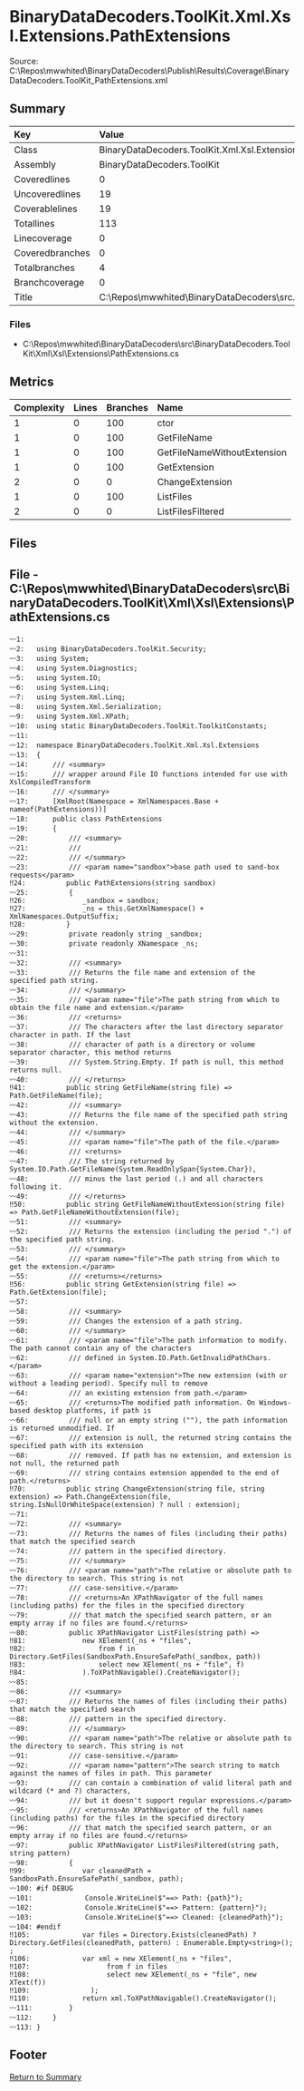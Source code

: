 ﻿
# BinaryDataDecoders.ToolKit.Xml.Xsl.Extensions.PathExtensions
Source: C:\Repos\mwwhited\BinaryDataDecoders\Publish\Results\Coverage\BinaryDataDecoders.ToolKit_PathExtensions.xml

## Summary

| Key                  | Value                                                            |
| :------------------- | :--------------------------------------------------------------- |
| Class                | BinaryDataDecoders.ToolKit.Xml.Xsl.Extensions.PathExtensions | 
| Assembly             | BinaryDataDecoders.ToolKit                                   | 
| Coveredlines         | 0                                                            | 
| Uncoveredlines       | 19                                                           | 
| Coverablelines       | 19                                                           | 
| Totallines           | 113                                                          | 
| Linecoverage         | 0                                                            | 
| Coveredbranches      | 0                                                            | 
| Totalbranches        | 4                                                            | 
| Branchcoverage       | 0                                                            | 
| Title                | C:\Repos\mwwhited\BinaryDataDecoders\src\..\src\BinaryDataDe | 

### Files
 * C:\Repos\mwwhited\BinaryDataDecoders\src\BinaryDataDecoders.ToolKit\Xml\Xsl\Extensions\PathExtensions.cs

## Metrics

| Complexity | Lines | Branches | Name                                          |
| :--------- | :---- | :------- | :-------------------------------------------- |
| 1          | 0     | 100      | ctor | 
| 1          | 0     | 100      | GetFileName | 
| 1          | 0     | 100      | GetFileNameWithoutExtension | 
| 1          | 0     | 100      | GetExtension | 
| 2          | 0     | 0        | ChangeExtension | 
| 1          | 0     | 100      | ListFiles | 
| 2          | 0     | 0        | ListFilesFiltered | 
## Files

## File - C:\Repos\mwwhited\BinaryDataDecoders\src\BinaryDataDecoders.ToolKit\Xml\Xsl\Extensions\PathExtensions.cs

```CSharp
〰1:   
〰2:   using BinaryDataDecoders.ToolKit.Security;
〰3:   using System;
〰4:   using System.Diagnostics;
〰5:   using System.IO;
〰6:   using System.Linq;
〰7:   using System.Xml.Linq;
〰8:   using System.Xml.Serialization;
〰9:   using System.Xml.XPath;
〰10:  using static BinaryDataDecoders.ToolKit.ToolkitConstants;
〰11:  
〰12:  namespace BinaryDataDecoders.ToolKit.Xml.Xsl.Extensions
〰13:  {
〰14:      /// <summary>
〰15:      /// wrapper around File IO functions intended for use with XslCompiledTransform
〰16:      /// </summary>
〰17:      [XmlRoot(Namespace = XmlNamespaces.Base + nameof(PathExtensions))]
〰18:      public class PathExtensions
〰19:      {
〰20:          /// <summary>
〰21:          ///
〰22:          /// </summary>
〰23:          /// <param name="sandbox">base path used to sand-box requests</param>
‼24:          public PathExtensions(string sandbox)
〰25:          {
‼26:              _sandbox = sandbox;
‼27:              _ns = this.GetXmlNamespace() + XmlNamespaces.OutputSuffix;
‼28:          }
〰29:          private readonly string _sandbox;
〰30:          private readonly XNamespace _ns;
〰31:  
〰32:          /// <summary>
〰33:          /// Returns the file name and extension of the specified path string.
〰34:          /// </summary>
〰35:          /// <param name="file">The path string from which to obtain the file name and extension.</param>
〰36:          /// <returns>
〰37:          /// The characters after the last directory separator character in path. If the last
〰38:          /// character of path is a directory or volume separator character, this method returns
〰39:          /// System.String.Empty. If path is null, this method returns null.
〰40:          /// </returns>
‼41:          public string GetFileName(string file) => Path.GetFileName(file);
〰42:          /// <summary>
〰43:          /// Returns the file name of the specified path string without the extension.
〰44:          /// </summary>
〰45:          /// <param name="file">The path of the file.</param>
〰46:          /// <returns>
〰47:          /// The string returned by System.IO.Path.GetFileName(System.ReadOnlySpan{System.Char}),
〰48:          /// minus the last period (.) and all characters following it.
〰49:          /// </returns>
‼50:          public string GetFileNameWithoutExtension(string file) => Path.GetFileNameWithoutExtension(file);
〰51:          /// <summary>
〰52:          /// Returns the extension (including the period ".") of the specified path string.
〰53:          /// </summary>
〰54:          /// <param name="file">The path string from which to get the extension.</param>
〰55:          /// <returns></returns>
‼56:          public string GetExtension(string file) => Path.GetExtension(file);
〰57:  
〰58:          /// <summary>
〰59:          /// Changes the extension of a path string.
〰60:          /// </summary>
〰61:          /// <param name="file">The path information to modify. The path cannot contain any of the characters
〰62:          /// defined in System.IO.Path.GetInvalidPathChars.</param>
〰63:          /// <param name="extension">The new extension (with or without a leading period). Specify null to remove
〰64:          /// an existing extension from path.</param>
〰65:          /// <returns>The modified path information. On Windows-based desktop platforms, if path is
〰66:          /// null or an empty string (""), the path information is returned unmodified. If
〰67:          /// extension is null, the returned string contains the specified path with its extension
〰68:          /// removed. If path has no extension, and extension is not null, the returned path
〰69:          /// string contains extension appended to the end of path.</returns>
‼70:          public string ChangeExtension(string file, string extension) => Path.ChangeExtension(file, string.IsNullOrWhiteSpace(extension) ? null : extension);
〰71:  
〰72:          /// <summary>
〰73:          /// Returns the names of files (including their paths) that match the specified search
〰74:          /// pattern in the specified directory.
〰75:          /// </summary>
〰76:          /// <param name="path">The relative or absolute path to the directory to search. This string is not
〰77:          /// case-sensitive.</param>
〰78:          /// <returns>An XPathNavigator of the full names (including paths) for the files in the specified directory
〰79:          /// that match the specified search pattern, or an empty array if no files are found.</returns>
〰80:          public XPathNavigator ListFiles(string path) =>
‼81:              new XElement(_ns + "files",
‼82:                  from f in Directory.GetFiles(SandboxPath.EnsureSafePath(_sandbox, path))
‼83:                  select new XElement(_ns + "file", f)
‼84:              ).ToXPathNavigable().CreateNavigator();
〰85:  
〰86:          /// <summary>
〰87:          /// Returns the names of files (including their paths) that match the specified search
〰88:          /// pattern in the specified directory.
〰89:          /// </summary>
〰90:          /// <param name="path">The relative or absolute path to the directory to search. This string is not
〰91:          /// case-sensitive.</param>
〰92:          /// <param name="pattern">The search string to match against the names of files in path. This parameter
〰93:          /// can contain a combination of valid literal path and wildcard (* and ?) characters,
〰94:          /// but it doesn't support regular expressions.</param>
〰95:          /// <returns>An XPathNavigator of the full names (including paths) for the files in the specified directory
〰96:          /// that match the specified search pattern, or an empty array if no files are found.</returns>
〰97:          public XPathNavigator ListFilesFiltered(string path, string pattern)
〰98:          {
‼99:              var cleanedPath = SandboxPath.EnsureSafePath(_sandbox, path);
〰100: #if DEBUG
〰101:             Console.WriteLine($"==> Path: {path}");
〰102:             Console.WriteLine($"==> Pattern: {pattern}");
〰103:             Console.WriteLine($"==> Cleaned: {cleanedPath}");
〰104: #endif
‼105:             var files = Directory.Exists(cleanedPath) ? Directory.GetFiles(cleanedPath, pattern) : Enumerable.Empty<string>(); ;
‼106:             var xml = new XElement(_ns + "files",
‼107:                   from f in files
‼108:                   select new XElement(_ns + "file", new XText(f))
‼109:               );
‼110:             return xml.ToXPathNavigable().CreateNavigator();
〰111:         }
〰112:     }
〰113: }

```
## Footer 
[Return to Summary](Summary.md)

